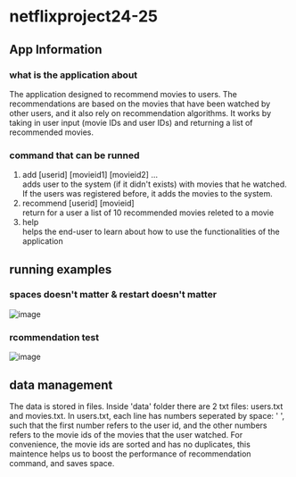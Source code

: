 # netflixproject24-25

## App Information
### what is the application about
The application designed to recommend movies to users. The recommendations are based on the movies that have been watched by other users, and it also rely on recommendation algorithms. It works by taking in user input (movie IDs and user IDs) and returning a list of recommended movies.
### command that can be runned
1. add \[userid] \[movieid1] \[movieid2] …  
     adds user to the system (if it didn't exists) with movies that he watched. If the users was registered before, it adds the movies to the system.
3. recommend \[userid] \[movieid]  
     return for a user a list of 10 recommended movies releted to a movie
3. help  
     helps the end-user to learn about how to use the functionalities of the application
## running examples
### spaces doesn't matter & restart doesn't matter
![image](https://github.com/user-attachments/assets/ef6c8d10-78ce-4454-bc9c-e01ea096ba40)
### rcommendation test
![image](https://github.com/user-attachments/assets/78c3e14b-9ceb-4a28-9c38-bfe0d0b894d3)

## data management
The data is stored in files. Inside 'data' folder there are 2 txt files: users.txt and movies.txt. In users.txt, each line has numbers seperated by space: ' ', such that the first number refers to the user id, and the other numbers refers to the movie ids of the movies that the user watched. For convenience, the movie ids are sorted and has no duplicates, this maintence helps us to boost the performance of recommendation command, and saves space.
